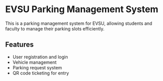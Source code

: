 # EVSU Parking Management System

This is a parking management system for EVSU, allowing students and faculty to manage their parking slots efficiently.

## Features
- User registration and login
- Vehicle management
- Parking request system
- QR code ticketing for entry